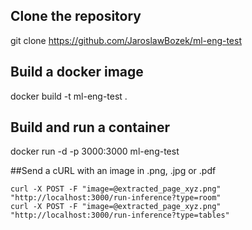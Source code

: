 ## Clone the repository
git clone https://github.com/JaroslawBozek/ml-eng-test
## Build a docker image
docker build -t ml-eng-test .
## Build and run a container
docker run -d -p 3000:3000 ml-eng-test

##Send a cURL with an image in .png, .jpg or .pdf
```
curl -X POST -F "image=@extracted_page_xyz.png" "http://localhost:3000/run-inference?type=room"
curl -X POST -F "image=@extracted_page_xyz.png" "http://localhost:3000/run-inference?type=tables"
```
